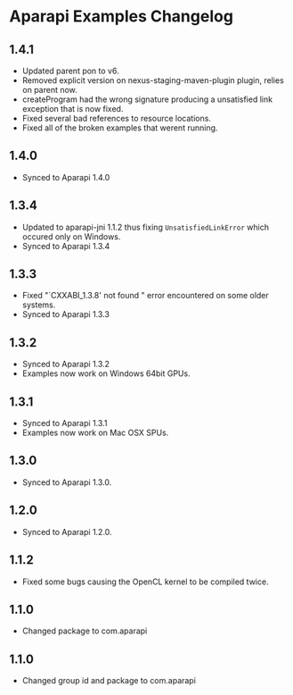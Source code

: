 # Aparapi Examples Changelog

## 1.4.1

* Updated parent pon to v6.
* Removed explicit version on nexus-staging-maven-plugin plugin, relies on parent now.
* createProgram had the wrong signature producing a unsatisfied link exception that is now fixed.
* Fixed several bad references to resource locations.
* Fixed all of the broken examples that werent running.

## 1.4.0

* Synced to Aparapi 1.4.0

## 1.3.4

* Updated to aparapi-jni 1.1.2 thus fixing `UnsatisfiedLinkError` which occured only on Windows.
* Synced to Aparapi 1.3.4

## 1.3.3

* Fixed "`CXXABI_1.3.8' not found " error encountered on some older systems.
* Synced to Aparapi 1.3.3

## 1.3.2

* Synced to Aparapi 1.3.2
* Examples now work on Windows 64bit GPUs.

## 1.3.1

* Synced to Aparapi 1.3.1
* Examples now work on Mac OSX SPUs.

## 1.3.0

* Synced to Aparapi 1.3.0.

## 1.2.0

* Synced to Aparapi 1.2.0.

## 1.1.2

* Fixed some bugs causing the OpenCL kernel to be compiled twice.

## 1.1.0

* Changed package to com.aparapi

## 1.1.0

* Changed group id and package to com.aparapi